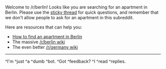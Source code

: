 Welcome to /r/berlin! Looks like you are searching for an apartment in Berlin. Please use the [sticky thread](https://www.reddit.com/r/berlin/comments/ai9yf9/visiting_berlin_moving_here_going_clubbing_have_a/) for quick questions, and remember that we don't allow people to ask for an apartment in this subreddit.

Here are resources that can help you:

* [How to find an apartment in Berlin](https://allaboutberlin.com/guides/find-a-flat-in-berlin)
* The massive [/r/berlin wiki](https://www.reddit.com/r/berlin/wiki/index)
* The even better [/r/germany wiki](https://www.reddit.com/r/germany/wiki/faq)

----

^I'm ^just ^a ^dumb ^bot. ^Got ^feedback? ^I ^read ^replies.
